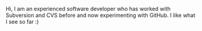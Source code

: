 
Hi, I am an experienced software developer who has worked with Subversion and CVS before and now experimenting with GitHub. I like what I see so far :)
